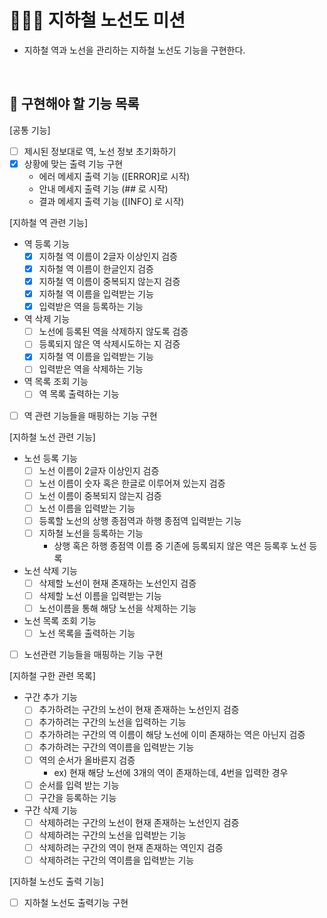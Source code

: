 # 👨🏻‍💻 지하철 노선도 미션
- 지하철 역과 노선을 관리하는 지하철 노선도 기능을 구현한다.

<br>

## 🍚 구현해야 할 기능 목록
[공통 기능]
- [ ] 제시된 정보대로 역, 노선 정보 초기화하기
- [x] 상황에 맞는 출력 기능 구현
    - 에러 메세지 출력 기능 ([ERROR]로 시작)
    - 안내 메세지 출력 기능 (## 로 시작)
    - 결과 메세지 출력 기능 ([INFO] 로 시작)

[지하철 역 관련 기능]
- 역 등록 기능
    - [x] 지하철 역 이름이 2글자 이상인지 검증
    - [x] 지하철 역 이름이 한글인지 검증
    - [x] 지하철 역 이름이 중복되지 않는지 검증
    - [x] 지하철 역 이름을 입력받는 기능
    - [x] 입력받은 역을 등록하는 기능
    
- 역 삭제 기능
    - [ ] 노선에 등록된 역을 삭제하지 않도록 검증
    - [ ] 등록되지 않은 역 삭제시도하는 지 검증
    - [x] 지하철 역 이름을 입력받는 기능
    - [ ] 입력받은 역을 삭제하는 기능
    
- 역 목록 조회 기능
    - [ ] 역 목록 출력하는 기능
 
- [ ] 역 관련 기능들을 매핑하는 기능 구현

[지하철 노선 관련 기능]
- 노선 등록 기능
    - [ ] 노선 이름이 2글자 이상인지 검증
    - [ ] 노선 이름이 숫자 혹은 한글로 이루어져 있는지 검증
    - [ ] 노선 이름이 중복되지 않는지 검증
    - [ ] 노선 이름을 입력받는 기능
    - [ ] 등록할 노선의 상행 종점역과 하행 종점역 입력받는 기능
    - [ ] 지하철 노선을 등록하는 기능
        - 상행 혹은 하행 종점역 이름 중 기존에 등록되지 않은 역은 등록후 노선 등록

- 노선 삭제 기능
    - [ ] 삭제할 노선이 현재 존재하는 노선인지 검증
    - [ ] 삭제할 노선 이름을 입력받는 기능
    - [ ] 노선이름을 통해 해당 노선을 삭제하는 기능
 
- 노선 목록 조회 기능
    - [ ] 노선 목록을 출력하는 기능

- [ ] 노선관련 기능들을 매핑하는 기능 구현
    
[지하철 구한 관련 목록]
- 구간 추가 기능
    - [ ] 추가하려는 구간의 노선이 현재 존재하는 노선인지 검증
    - [ ] 추가하려는 구간의 노선을 입력하는 기능
    - [ ] 추가하려는 구간의 역 이름이 해당 노선에 이미 존재하는 역은 아닌지 검증
    - [ ] 추가하려는 구간의 역이름을 입력받는 기능
    - [ ] 역의 순서가 올바른지 검증
        - ex) 현재 해당 노선에 3개의 역이 존재하는데, 4번을 입력한 경우
    - [ ] 순서를 입력 받는 기능
    - [ ] 구간을 등록하는 기능

- 구간 삭제 기능
    - [ ] 삭제하려는 구간의 노선이 현재 존재하는 노선인지 검증
    - [ ] 삭제하려는 구간의 노선을 입력받는 기능
    - [ ] 삭제하려는 구간의 역이 현재 존재하는 역인지 검증
    - [ ] 삭제하려는 구간의 역이름을 입력받는 기능
    
[지하철 노선도 출력 기능]
- [ ] 지하철 노선도 출력기능 구현

